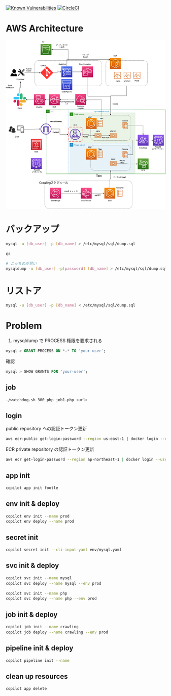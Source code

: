 [![Known Vulnerabilities](https://snyk.io/test/github/ShotaroMatsuya/footle/badge.svg)](https://snyk.io/test/github/ShotaroMatsuya/footle)
[![CircleCI](https://dl.circleci.com/status-badge/img/gh/ShotaroMatsuya/footle/tree/master.svg?style=svg)](https://dl.circleci.com/status-badge/redirect/gh/ShotaroMatsuya/footle/tree/master)

# AWS Architecture

![infrastructure](/footle.drawio.png)

# バックアップ

```bash
mysql -u [db_user] -p [db_name] > /etc/mysql/sql/dump.sql
```

or

```bash
# こっちのが早い
mysqldump -u [db_user] -p[password] [db_name] > /etc/mysql/sql/dump.sql

```

# リストア

```bash
mysql -u [db_user] -p [db_name] < /etc/mysql/sql/dump.sql
```

# Problem

1. mysqldump で PROCESS 権限を要求される

```sql
mysql > GRANT PROCESS ON *.* TO 'your-user';
```

確認

```sql
mysql > SHOW GRANTS FOR 'your-user';
```

## job

```bash
./watchdog.sh 300 php job1.php <url>
```

## login

public repository への認証トークン更新

```bash
aws ecr-public get-login-password --region us-east-1 | docker login --username AWS --password-stdin public.ecr.aws
```

ECR private repository の認証トークン更新

```bash
aws ecr get-login-password --region ap-northeast-1 | docker login --username AWS --password-stdin 528163014577.dkr.ecr.ap-northeast-1.amazonaws.com
```

## app init

```bash
copilot app init footle
```

## env init & deploy

```bash
copilot env init --name prod
copilot env deploy --name prod
```

## secret init

```bash
copilot secret init --cli-input-yaml env/mysql.yaml
```

## svc init & deploy

```bash
copilot svc init --name mysql
copilot svc deploy --name mysql --env prod
```

```bash
copilot svc init --name php
copilot svc deploy --name php --env prod
```

## job init & deploy

```bash
copilot job init --name crawling
copilot job deploy --name crawling --env prod
```

## pipeline init & deploy

```bash
copilot pipeline init --name

```

## clean up resources

```bash
copilot app delete
```
